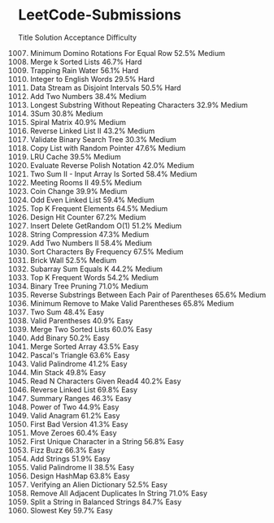 # LeetCode-Submissions

Title
Solution
Acceptance
Difficulty


1007. Minimum Domino Rotations For Equal Row
52.5%
Medium
23. Merge k Sorted Lists
46.7%
Hard
42. Trapping Rain Water
56.1%
Hard
273. Integer to English Words
29.5%
Hard
352. Data Stream as Disjoint Intervals
50.5%
Hard
2. Add Two Numbers
38.4%
Medium
3. Longest Substring Without Repeating Characters
32.9%
Medium
15. 3Sum
30.8%
Medium
54. Spiral Matrix
40.9%
Medium
92. Reverse Linked List II
43.2%
Medium
98. Validate Binary Search Tree
30.3%
Medium
138. Copy List with Random Pointer
47.6%
Medium
146. LRU Cache
39.5%
Medium
150. Evaluate Reverse Polish Notation
42.0%
Medium
167. Two Sum II - Input Array Is Sorted
58.4%
Medium
253. Meeting Rooms II
49.5%
Medium
322. Coin Change
39.9%
Medium
328. Odd Even Linked List
59.4%
Medium
347. Top K Frequent Elements
64.5%
Medium
362. Design Hit Counter
67.2%
Medium
380. Insert Delete GetRandom O(1)
51.2%
Medium
443. String Compression
47.3%
Medium
445. Add Two Numbers II
58.4%
Medium
451. Sort Characters By Frequency
67.5%
Medium
554. Brick Wall
52.5%
Medium
560. Subarray Sum Equals K
44.2%
Medium
692. Top K Frequent Words
54.2%
Medium
814. Binary Tree Pruning
71.0%
Medium
1190. Reverse Substrings Between Each Pair of Parentheses
65.6%
Medium
1249. Minimum Remove to Make Valid Parentheses
65.8%
Medium
1. Two Sum
48.4%
Easy
20. Valid Parentheses
40.9%
Easy
21. Merge Two Sorted Lists
60.0%
Easy
67. Add Binary
50.2%
Easy
88. Merge Sorted Array
43.5%
Easy
118. Pascal's Triangle
63.6%
Easy
125. Valid Palindrome
41.2%
Easy
155. Min Stack
49.8%
Easy
157. Read N Characters Given Read4
40.2%
Easy
206. Reverse Linked List
69.8%
Easy
228. Summary Ranges
46.3%
Easy
231. Power of Two
44.9%
Easy
242. Valid Anagram
61.2%
Easy
278. First Bad Version
41.3%
Easy
283. Move Zeroes
60.4%
Easy
387. First Unique Character in a String
56.8%
Easy
412. Fizz Buzz
66.3%
Easy
415. Add Strings
51.9%
Easy
680. Valid Palindrome II
38.5%
Easy
706. Design HashMap
63.8%
Easy
953. Verifying an Alien Dictionary
52.5%
Easy
1047. Remove All Adjacent Duplicates In String
71.0%
Easy
1221. Split a String in Balanced Strings
84.7%
Easy
1629. Slowest Key
59.7%
Easy
